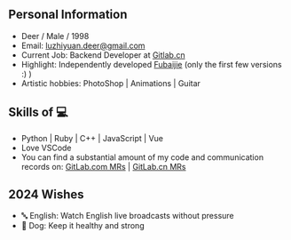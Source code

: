 ## Personal Information
* Deer / Male / 1998
* Email: luzhiyuan.deer@gmail.com
* Current Job: Backend Developer at [Gitlab.cn](https://gitlab.cn/en)
* Highlight: Independently developed [Fubaijie](https://fubaijie.cn) (only the first few versions :) )
* Artistic hobbies: PhotoShop | Animations | Guitar

## Skills of 💻
* Python | Ruby | C++ | JavaScript | Vue
* Love VSCode
* You can find a substantial amount of my code and communication records on: [GitLab.com MRs](https://gitlab.com/gitlab-org/gitlab/-/merge_requests?scope=all&state=all&author_username=luzhiyuan.deer) | [GitLab.cn MRs](https://jihulab.com/gitlab-cn/gitlab/-/merge_requests?scope=all&state=all&author_username=luzhiyuan.deer)

## 2024 Wishes
* 🔤 English: Watch English live broadcasts without pressure
* 🐶 Dog: Keep it healthy and strong

